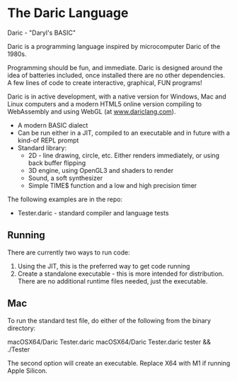 # The Daric Language

Daric - "Daryl's BASIC"

Daric is a programming language inspired by microcomputer Daric of the 1980s.

Programming should be fun, and immediate. Daric is designed around the idea of batteries included, once installed there are no other dependencies. A few lines of code to create interactive, graphical, FUN programs!

Daric is in active development, with a native version for Windows, Mac and Linux computers and a modern HTML5 online version compiling to WebAssembly and using WebGL (at www.dariclang.com).

* A modern BASIC dialect
* Can be run either in a JIT, compiled to an executable and in future with a kind-of REPL prompt
* Standard library:
  * 2D - line drawing, circle, etc. Either renders immediately, or using back buffer flipping
  * 3D engine, using OpenGL3 and shaders to render
  * Sound, a soft synthesizer
  * Simple TIME$ function and a low and high precision timer

The following examples are in the repo:

* Tester.daric - standard compiler and language tests

Running
-------

There are currently two ways to run code:

1. Using the JIT, this is the preferred way to get code running
2. Create a standalone executable - this is more intended for distribution. There are no additional runtime files needed, just the 
executable.

Mac
---

To run the standard test file, do either of the following from the binary directory:

macOSX64/Daric Tester.daric
macOSX64/Daric Tester.daric tester && ./Tester

The second option will create an executable. Replace X64 with M1 if running Apple Silicon.

